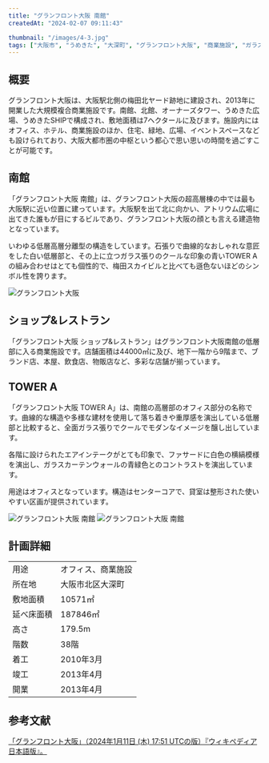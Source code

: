 ```yaml
---
title: "グランフロント大阪 南館"
createdAt: "2024-02-07 09:11:43"

thumbnail: "/images/4-3.jpg"
tags: ["大阪市", "うめきた", "大深町", "グランフロント大阪", "商業施設", "ガラス張り", "洗練された意匠", "オフィス", "低層高層分離型", "石張り", "センターコア"]
---
```


## 概要
グランフロント大阪は、大阪駅北側の梅田北ヤード跡地に建設され、2013年に開業した大規模複合商業施設です。南館、北館、オーナーズタワー、うめきた広場、うめきたSHIPで構成され、敷地面積は7ヘクタールに及びます。施設内にはオフィス、ホテル、商業施設のほか、住宅、緑地、広場、イベントスペースなども設けられており、大阪大都市圏の中枢という都心で思い思いの時間を過ごすことが可能です。

## 南館
「グランフロント大阪 南館」は、グランフロント大阪の超高層棟の中では最も大阪駅に近い位置に建っています。大阪駅を出て北に向かい、アトリウム広場に出てきた誰もが目にするビルであり、グランフロント大阪の顔とも言える建造物となっています。

いわゆる低層高層分離型の構造をしています。石張りで曲線的なおしゃれな意匠をした白い低層部と、その上に立つガラス張りのクールな印象の青いTOWER Aの組み合わせはとても個性的で、梅田スカイビルと比べても遜色ないほどのシンボル性を誇ります。

<div class="mt-2 grid grid-cols-1 gap-x-2">
	<img src="/images/4-2.jpg" alt="グランフロント大阪"/>
</div>


## ショップ&レストラン
「グランフロント大阪 ショップ&レストラン」はグランフロント大阪南館の低層部に入る商業施設です。店舗面積は44000㎡に及び、地下一階から9階まで、ブランド店、本屋、飲食店、物販店など、多彩な店舗が揃っています。

## TOWER A
「グランフロント大阪 TOWER A」は、南館の高層部のオフィス部分の名称です。曲線的な構造や多様な建材を使用して落ち着きや重厚感を演出している低層部と比較すると、全面ガラス張りでクールでモダンなイメージを醸し出しています。

各階に設けられたエアインテークがとても印象で、ファサードに白色の横縞模様を演出し、ガラスカーテンウォールの青緑色とのコントラストを演出しています。

用途はオフィスとなっています。構造はセンターコアで、貸室は整形された使いやすい区画が提供されています。

<div class="mt-2 grid grid-cols-2 gap-x-2">
	<img src="/images/4-3.jpg" alt="グランフロント大阪 南館"/>
	<img src="/images/4-4.jpg" alt="グランフロント大阪 南館"/>
</div>


## 計画詳細
| | |
| ---- | ----
| 用途 | オフィス、商業施設
| 所在地 | 大阪市北区大深町
| 敷地面積 | 10571㎡
| 延べ床面積 | 187846㎡
| 高さ | 179.5m
| 階数 | 38階
| 着工 | 2010年3月
| 竣工 | 2013年4月
| 開業 | 2013年4月

## 参考文献
[「グランフロント大阪」（2024年1月11日 (木) 17:51 UTCの版）『ウィキペディア日本語版』。](https://ja.wikipedia.org/wiki/%E3%82%B0%E3%83%A9%E3%83%B3%E3%83%95%E3%83%AD%E3%83%B3%E3%83%88%E5%A4%A7%E9%98%AA)